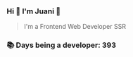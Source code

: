 ### Hi 👋 I&#39;m Juani 🦁

> I&#39;m a Frontend Web Developer SSR

### 📚 Days being a developer: 393
